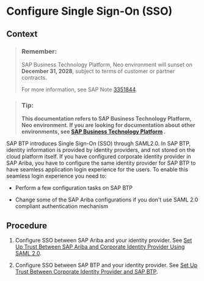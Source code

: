 <!-- loioaeca2d4572ae47ff93e352bdbf321d2d -->

# Configure Single Sign-On \(SSO\)



## Context

> ### Remember:  
> SAP Business Technology Platform, Neo environment will sunset on **December 31, 2028**, subject to terms of customer or partner contracts.
> 
> For more information, see SAP Note [3351844](https://me.sap.com/notes/3351844).

> ### Tip:  
> **This documentation refers to SAP Business Technology Platform, Neo environment. If you are looking for documentation about other environments, see [SAP Business Technology Platform](https://help.sap.com/docs/btp/sap-business-technology-platform/sap-business-technology-platform?version=Cloud) .**

SAP BTP introduces Single Sign-On \(SSO\) through SAML2.0. In SAP BTP, identity information is provided by identity providers, and not stored on the cloud platform itself. If you have configured corporate identity provider in SAP Ariba, you have to configure the same identity provider for SAP BTP to have seamless application login experience for the users. To enable this seamless login experience you need to:

-   Perform a few configuration tasks on SAP BTP

-   Change some of the SAP Ariba configurations if you don't use SAML 2.0 compliant authentication mechanism




## Procedure

1.  Configure SSO between SAP Ariba and your identity provider. See [Set Up Trust Between SAP Ariba and Corporate Identity Provider Using SAML 2.0](set-up-trust-between-sap-ariba-and-corporate-identity-provider-using-saml-2-0-3108789.md).

2.  Configure SSO between SAP BTP and your identity provider. See [Set Up Trust Between Corporate Identity Provider and SAP BTP](set-up-trust-between-corporate-identity-provider-and-sap-btp-0f61725.md).



